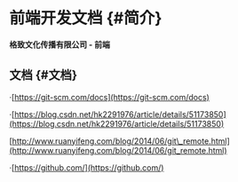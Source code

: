 # 前端开发文档 {#简介}

**格致文化传播有限公司 - 前端**

## 文档 {#文档}

·[https://git-scm.com/docs](https://git-scm.com/docs)

·[https://blog.csdn.net/hk2291976/article/details/51173850](https://blog.csdn.net/hk2291976/article/details/51173850)

[http://www.ruanyifeng.com/blog/2014/06/git\_remote.html](http://www.ruanyifeng.com/blog/2014/06/git_remote.html)

·[https://github.com/](https://github.com/)

